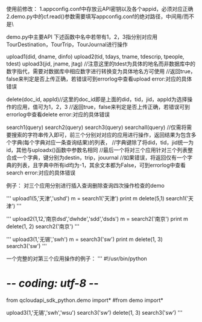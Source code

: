 使用前修改：
1.appconfig.conf中存放云API密钥以及各个appid，必须对应正确
2.demo.py中的cf.read()参数需要填写appconfig.conf的绝对路径，中间用/而不是\

demo.py中主要API
下述函数中名中若带有1，2，3指分别对应用TourDestination，TourTrip，TourJournal进行操作

upload1(did, dname, dinfo)
upload2(tid, tdays, tname, tdescrip, tpeople, tdest)
upload3(jid, jname, jtag)
//注意这里的tdest为具体的地名而非数据库中的数字指代，需要对数据库中相应数字进行转换变为具体地名方可使用
//返回true，false来判定是否上传正确，若错误可到errorlog中查看upload error:对应的具体错误

delete(doc_id, appId)//这里的doc_id即是上面的did，tid，jid，appId为选择操作的应用，值可为1，2，3
//返回true，false来判定是否上传正确，若错误可到errorlog中查看delete error:对应的具体错误

search1(query)
search2(query)
search3(query)
searchall(query)
//仅需将需要搜索的字符串传入即可，前三个分别对对应的应用进行操作，返回结果为包含多个字典(每个字典对应一条查询结果)的列表，
//字典键除了将did，tid，jid统一为id，其他与uploadx()函数中参数名相同
//最后一个将对三个应用针对三个列表整合成一个字典，键分别为destin，trip，jouurnal
//如果错误，将返回仅有一个字典的列表，且字典中所有id均为-1，其余文本都为False，可到errorlog中查看search error:对应的具体错误

例子：
对三个应用分别进行插入查询删除查询四次操作检查的demo

'''
upload1(5,'天津','ushd')
m = search1('天津')
print m
delete(5,1)
search1('天津')
'''

'''
upload2(1,12,'南京dsd','dwhde','sdd','dsds')
m = search2('南京')
print m
delete(1, 2)
search2('南京')
'''

'''
upload3(1,'无锡','swh')
m = search3('sw')
print m
delete(1, 3)
search3('sw')
'''

一个完整的对第三个应用操作的例子：
'''
#!/usr/bin/python
# -*- coding: utf-8 -*-
from qcloudapi_sdk_python.demo import*    #from demo import*

upload3(1,'无锡','swh','wsu')
search3('sw')
delete(1, 3)
search3('sw')
'''
